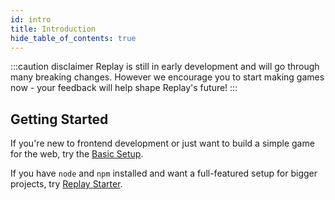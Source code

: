 ```yaml
---
id: intro
title: Introduction
hide_table_of_contents: true
---
```


:::caution disclaimer
Replay is still in early development and will go through many breaking changes. However we encourage you to start making games now - your feedback will help shape Replay's future!
:::

## Getting Started

If you're new to frontend development or just want to build a simple game for the web, try the [Basic Setup](basic-setup.md).

If you have `node` and `npm` installed and want a full-featured setup for bigger projects, try [Replay Starter](starter.md).

